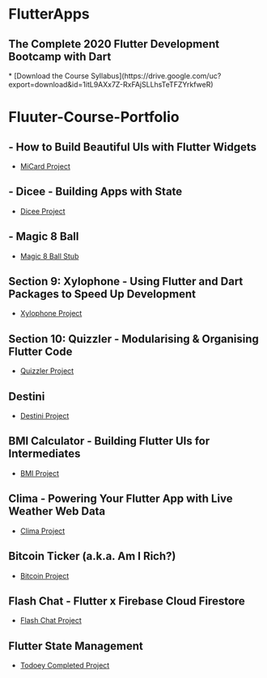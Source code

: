 <h1> FlutterApps </h1>
<h2> The Complete 2020 Flutter Development Bootcamp with Dart </h2>
* [Download the Course Syllabus](https://drive.google.com/uc?export=download&id=1itL9AXx7Z-RxFAjSLLhsTeTFZYrkfweR)

# Fluuter-Course-Portfolio

## - How to Build Beautiful UIs with Flutter Widgets
* [MiCard Project](https://github.com/londonappbrewery/MiCard-Completed)

## - Dicee - Building Apps with State
* [Dicee Project](https://github.com/londonappbrewery/Dicee-Flutter-Completed)

## - Magic 8 Ball
* [Magic 8 Ball Stub](https://github.com/londonappbrewery/magic-8-ball-flutter)

## Section 9: Xylophone - Using Flutter and Dart Packages to Speed Up Development
* [Xylophone Project](https://github.com/londonappbrewery/Xylophone-Flutter-Completed)

## Section 10: Quizzler - Modularising & Organising Flutter Code
* [Quizzler Project](https://github.com/londonappbrewery/quizzler-flutter-challenge-final)

## Destini
* [Destini Project](https://github.com/londonappbrewery/destini-challenge-completed/)

## BMI Calculator - Building Flutter UIs for Intermediates
* [BMI Project](https://github.com/londonappbrewery/BMI-Calculator-Completed)

## Clima - Powering Your Flutter App with Live Weather Web Data
* [Clima Project](https://github.com/londonappbrewery/Clima-Flutter-Completed)

## Bitcoin Ticker (a.k.a. Am I Rich?)
* [Bitcoin Project](https://github.com/londonappbrewery/bitcoin-flutter-final)

## Flash Chat - Flutter x Firebase Cloud Firestore
* [Flash Chat Project](https://github.com/londonappbrewery/Flash-Chat-Flutter-Complete)

## Flutter State Management
* [Todoey Completed Project](https://github.com/londonappbrewery/todoey-flutter)
